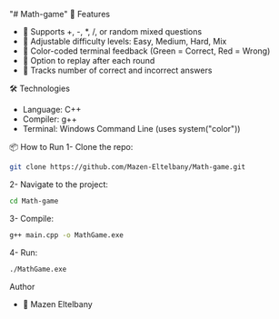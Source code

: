 "# Math-game"
🚀 Features
- 🧮 Supports +, -, *, /, or random mixed questions
- 🎯 Adjustable difficulty levels: Easy, Medium, Hard, Mix
- 🎨 Color-coded terminal feedback (Green = Correct, Red = Wrong)
- 🔄 Option to replay after each round
- 🧠 Tracks number of correct and incorrect answers

🛠️ Technologies
- Language: C++
- Compiler: g++
- Terminal: Windows Command Line (uses system("color"))

📦 How to Run
1- Clone the repo:
```bash
git clone https://github.com/Mazen-Eltelbany/Math-game.git
```
2- Navigate to the project:
```bash
cd Math-game
```
3- Compile:
```bash
g++ main.cpp -o MathGame.exe
```
4- Run:
```bash
./MathGame.exe
```
Author
- 👤 Mazen Eltelbany
